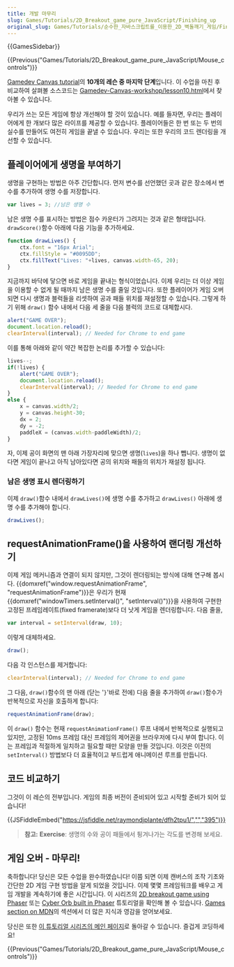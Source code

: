 ```yaml
---
title: 개발 마무리
slug: Games/Tutorials/2D_Breakout_game_pure_JavaScript/Finishing_up
original_slug: Games/Tutorials/순수한_자바스크립트를_이용한_2D_벽돌깨기_게임/Finishing_up
---
```


{{GamesSidebar}}

{{Previous("Games/Tutorials/2D_Breakout_game_pure_JavaScript/Mouse_controls")}}

[Gamedev Canvas tutorial](/ko/docs/Games/Tutorials/2D_Breakout_game_pure_JavaScript)의 **10개의 레슨 중 마지막 단계**입니다. 이 수업을 마친 후 비교하여 살펴볼 소스코드는 [Gamedev-Canvas-workshop/lesson10.html](https://github.com/end3r/Gamedev-Canvas-workshop/blob/gh-pages/lesson10.html)에서 찾아볼 수 있습니다.

우리가 쓰는 모든 게임에 항상 개선해야 할 것이 있습니다. 예를 들자면, 우리는 플레이어에게 한 개보다 많은 라이프를 제공할 수 있습니다. 플레이어들은 한 번 또는 두 번의 실수를 만들어도 여전히 게임을 끝낼 수 있습니다. 우리는 또한 우리의 코드 렌더링을 개선할 수 있습니다.

## 플레이어에게 생명을 부여하기

생명을 구현하는 방법은 아주 간단합니다. 먼저 변수를 선언했던 곳과 같은 장소에서 변수를 추가하여 생명 수를 저장합니다.

```js
var lives = 3; //남은 생명 수
```

남은 생명 수를 표시하는 방법은 점수 카운터가 그려지는 것과 같은 형태입니다. `drawScore()`함수 아래에 다음 기능을 추가하세요.

```js
function drawLives() {
    ctx.font = "16px Arial";
    ctx.fillStyle = "#0095DD";
    ctx.fillText("Lives: "+lives, canvas.width-65, 20);
}
```

지금까지 바닥에 닿으면 바로 게임을 끝내는 형식이었습니다. 이제 우리는 더 이상 게임을 이용할 수 없게 될 때까지 남은 생명 수를 줄일 것입니다. 또한 플레이어가 게임 오버되면 다시 생명과 블럭들을 리셋하여 공과 패들 위치를 재설정할 수 있습니다. 그렇게 하기 위해 `draw()` 함수 내에서 다음 세 줄을 다음 블럭의 코드로 대체합시다.

```js
alert("GAME OVER");
document.location.reload();
clearInterval(interval); // Needed for Chrome to end game
```

이를 통해 아래와 같이 약간 복잡한 논리를 추가할 수 있습니다:

```js
lives--;
if(!lives) {
    alert("GAME OVER");
    document.location.reload();
    clearInterval(interval); // Needed for Chrome to end game
}
else {
    x = canvas.width/2;
    y = canvas.height-30;
    dx = 2;
    dy = -2;
    paddleX = (canvas.width-paddleWidth)/2;
}
```

자, 이제 공이 화면의 맨 아래 가장자리에 맞으면 생명(`lives`)을 하나 뺍니다. 생명이 없다면 게임이 끝나고 아직 남아있다면 공의 위치와 패들의 위치가 재설정 됩니다.

### 남은 생명 표시 렌더링하기

이제 `draw()`함수 내에서 `drawLives()`에 생명 수를 추가하고 `drawLives()` 아래에 생명 수를 추가해야 합니다.

```js
drawLives();
```

## requestAnimationFrame()을 사용하여 랜더링 개선하기

이제 게임 메커니즘과 연결이 되지 않지만, 그것이 렌더링되는 방식에 대해 연구해 봅시다. {{domxref("window.requestAnimationFrame", "requestAnimationFrame")}}은 우리가 현재 {{domxref("windowTimers.setInterval()", "setInterval()")}}을 사용하여 구현한 고정된 프레임레이트(fixed framerate)보다 더 낫게 게임을 렌더링합니다. 다음 줄을,

```js
var interval = setInterval(draw, 10);
```

이렇게 대체하세요.

```js
draw();
```

다음 각 인스턴스를 제거합니다:

```js
clearInterval(interval); // Needed for Chrome to end game
```

그 다음, `draw()`함수의 맨 아래 (닫는 '`}`'바로 전에) 다음 줄을 추가하여 `draw()`함수가 반복적으로 자신을 호출하게 합니다:

```js
requestAnimationFrame(draw);
```

이 `draw()` 함수는 현재 `requestAnimationFrame()` 루프 내에서 반복적으로 실행되고 있지만, 고정된 10ms 프레임 대신 프레임의 제어권을 브라우저에 다시 부여 합니다. 이는 프레임과 적절하게 일치하고 필요할 때만 모양을 만들 것입니다. 이것은 이전의 `setInterval()` 방법보다 더 효율적이고 부드럽게 애니메이션 루프를 만듭니다.

## 코드 비교하기

그것이 이 레슨의 전부입니다. 게임의 최종 버전이 준비되어 있고 시작할 준비가 되어 있습니다!

{{JSFiddleEmbed("https://jsfiddle.net/raymondjplante/dfh2tpu1/","","395")}}

> **참고:** **Exercise**: 생명의 수와 공이 패들에서 튕겨나가는 각도를 변경해 보세요.

## 게임 오버 - 마무리!

축하합니다! 당신은 모든 수업을 완수하였습니다! 이쯤 되면 이제 캔버스의 조작 기초와 간단한 2D 게임 구현 방법을 알게 되었을 것입니다. 이제 몇몇 프레임워크를 배우고 게임 개발을 계속하기에 좋은 시간입니다. 이 시리즈의 [2D breakout game using Phaser](/ko/docs/Games/Tutorials/2D_breakout_game_Phaser) 또는 [Cyber Orb built in Phaser](/ko/docs/Games/Tutorials/HTML5_Gamedev_Phaser_Device_Orientation) 튜토리얼을 확인해 볼 수 있습니다. [Games section on MDN](/ko/docs/Games)의 섹션에서 더 많은 지식과 영감을 얻어보세요.

당신은 또한 [이 튜토리얼 시리즈의 메인 페이지](/ko/docs/Games/Tutorials/2D_Breakout_game_pure_JavaScript)로 돌아갈 수 있습니다. 즐겁게 코딩하세요!

{{Previous("Games/Tutorials/2D_Breakout_game_pure_JavaScript/Mouse_controls")}}

